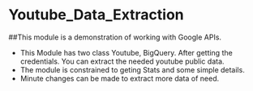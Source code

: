 # Youtube_Data_Extraction
##This module is a demonstration of working with Google APIs.
* This Module has two class Youtube, BigQuery. After getting the credentials. You can extract the needed youtube public data. 
* The module is constrained to geting Stats and some simple details.
* Minute changes can be made to extract more data of need.
